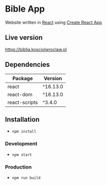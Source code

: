 # Bible App

Website written in [React](https://github.com/facebook/react) using [Create React App](https://github.com/facebook/create-react-app)

## Live version

https://biblia.kosciolwroclaw.pl

## Dependencies

Package | Version
--- | ---
react | ^16.13.0
react-dom | ^16.13.0
react-scripts | ^3.4.0

## Installation

* `npm install`

### Development

* `npm start`

### Production

* `npm run build`
